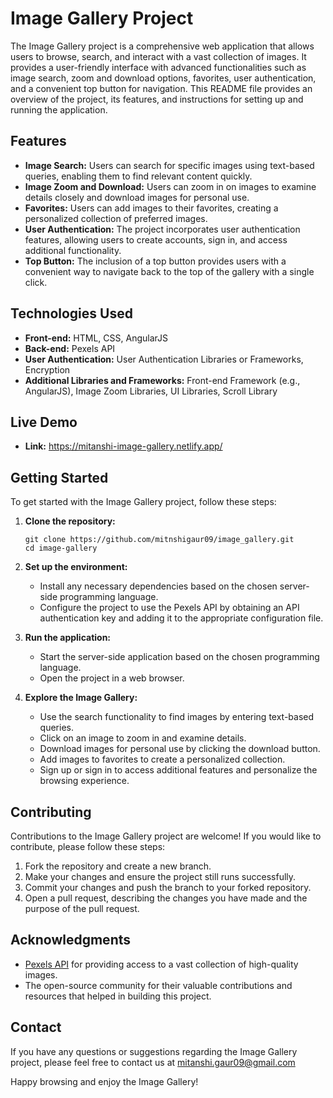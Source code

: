 # Image Gallery Project

The Image Gallery project is a comprehensive web application that allows users to browse, search, and interact with a vast collection of images. It provides a user-friendly interface with advanced functionalities such as image search, zoom and download options, favorites, user authentication, and a convenient top button for navigation. This README file provides an overview of the project, its features, and instructions for setting up and running the application.

## Features

- **Image Search:** Users can search for specific images using text-based queries, enabling them to find relevant content quickly.
- **Image Zoom and Download:** Users can zoom in on images to examine details closely and download images for personal use.
- **Favorites:** Users can add images to their favorites, creating a personalized collection of preferred images.
- **User Authentication:** The project incorporates user authentication features, allowing users to create accounts, sign in, and access additional functionality.
- **Top Button:** The inclusion of a top button provides users with a convenient way to navigate back to the top of the gallery with a single click.

## Technologies Used

- **Front-end:** HTML, CSS, AngularJS
- **Back-end:** Pexels API
- **User Authentication:** User Authentication Libraries or Frameworks, Encryption
- **Additional Libraries and Frameworks:** Front-end Framework (e.g., AngularJS), Image Zoom Libraries, UI Libraries, Scroll Library

## Live Demo

- **Link:** https://mitanshi-image-gallery.netlify.app/ 

## Getting Started

To get started with the Image Gallery project, follow these steps:

1. **Clone the repository:**
   ```
   git clone https://github.com/mitnshigaur09/image_gallery.git
   cd image-gallery
   ```

2. **Set up the environment:**
   - Install any necessary dependencies based on the chosen server-side programming language.
   - Configure the project to use the Pexels API by obtaining an API authentication key and adding it to the appropriate configuration file.

3. **Run the application:**
   - Start the server-side application based on the chosen programming language.
   - Open the project in a web browser.

4. **Explore the Image Gallery:**
   - Use the search functionality to find images by entering text-based queries.
   - Click on an image to zoom in and examine details.
   - Download images for personal use by clicking the download button.
   - Add images to favorites to create a personalized collection.
   - Sign up or sign in to access additional features and personalize the browsing experience.

## Contributing

Contributions to the Image Gallery project are welcome! If you would like to contribute, please follow these steps:

1. Fork the repository and create a new branch.
2. Make your changes and ensure the project still runs successfully.
3. Commit your changes and push the branch to your forked repository.
4. Open a pull request, describing the changes you have made and the purpose of the pull request.


## Acknowledgments

- [Pexels API](https://www.pexels.com/api/) for providing access to a vast collection of high-quality images.
- The open-source community for their valuable contributions and resources that helped in building this project.

## Contact

If you have any questions or suggestions regarding the Image Gallery project, please feel free to contact us at mitanshi.gaur09@gmail.com

Happy browsing and enjoy the Image Gallery!
